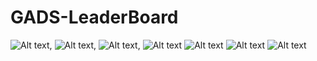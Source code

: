 # GADS-LeaderBoard
![Alt text](/Screenshots/Screenshot_1599403852.png?raw=true "Optional Title"),
![Alt text](/Screenshots/Screenshot_1599403854.png?raw=true "Optional Title"),
![Alt text](/Screenshots/Screenshot_1599403856.png?raw=true "Optional Title"),
![Alt text](/Screenshots/Screenshot_1599403859.png?raw=true "Optional Title")
![Alt text](/Screenshots/Screenshot_1599403865.png?raw=true "Optional Title")
![Alt text](/Screenshots/Screenshot_1599403908.png?raw=true "Optional Title")
![Alt text](/Screenshots/Screenshot_1599403913.png?raw=true "Optional Title")
